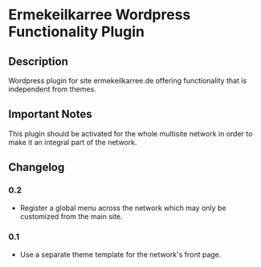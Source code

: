 # Ermekeilkarree Wordpress Functionality Plugin

## Description

Wordpress plugin for site ermekeilkarree.de offering functionality that is independent from themes.

## Important Notes

This plugin should be activated for the whole multisite network in order to make it an integral part of the network.

## Changelog

### 0.2
* Register a global menu across the network which may only be customized from the main site.

### 0.1
* Use a separate theme template for the network's front page.
